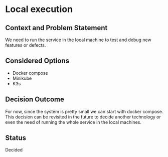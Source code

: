 # Local execution

## Context and Problem Statement

We need to run the service in the local machine to test and debug new features
or defects.


## Considered Options

- Docker compose
- Minikube
- K3s

## Decision Outcome

For now, since the system is pretty small we can start with docker compose.
This decision can be revisited in the future to decide another technology or
even the need of running the whole service in the local machines.

## Status

Decided